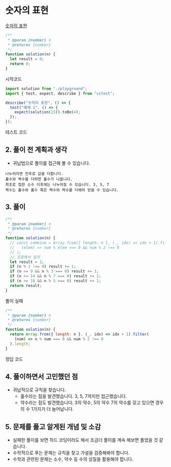 # 숫자의 표현

[숫자의 표현](https://school.programmers.co.kr/learn/courses/30/lessons/12924)

```js
/**
 * @param {number} n
 * @returns {number}
 */
function solution(n) {
  let result = 0;
  return 0;
}
```

시작코드

```js
import solution from "./playground";
import { test, expect, describe } from "vitest";

describe("숫자의 표현", () => {
  test("예제 1", () => {
    expect(solution(15)).toBe(4);
  });
});
```

테스트 코드

## 2. 풀이 전 계획과 생각

- 귀납법으로 풀이를 접근해 볼 수 있습니다.

```
나누어지면 전후로 값을 더합니다.
홀수와 짝수를 더하면 홀수가 나옵니다.
최초로 접한 소수 이후에는 나누어질 수 있습니다. 3, 5, 7
짝수는 홀수와 홀수 혹은 짝수와 짝수를 더해야 얻을 수 있습니다.
```

## 3. 풀이

```js
/**
 * @param {number} n
 * @returns {number}
 */
function solution(n) {
  // const combine = Array.from({ length: n }, (_, idx) => idx + 1).filter(
  //   (elem) => num % elem === 0 && num % 2 !== 0
  // );
  // 조합해서 일치
  let result = 1;
  if (n % 2 !== 0) result += 1;
  if (n >= 9 && n % 3 === 0) result += 1;
  if (n >= 14 && n % 7 === 0) result += 1;
  if (n >= 10 && n % 5 === 0) result += 1;
  return result;
}
```

풀이 실패

```js
/**
 * @param {number} n
 * @returns {number}
 */
function solution(n) {
  return Array.from({ length: n }, (_, idx) => idx + 1).filter(
    (num) => n % num === 0 && num % 2 !== 0
  ).length;
}
```

정답 코드

## 4. 풀이하면서 고민했던 점

- 귀납적으로 규칙을 찾습니다.
  - 홀수라는 점을 발견했습니다. 3, 5, 7까지만 접근했습니다.
  - 약수라는 점도 발견했습니다. 3의 약수, 5의 약수 7의 약수를 갖고 있으면 경우의 수 1가지가 더 늘어납니다.

## 5. 문제를 풀고 알게된 개념 및 소감

- 실패한 풀이를 보면 하드 코딩이라도 해서 조금더 풀이를 계속 해보면 풀었을 것 같습니다.
- 수학적으로 푸는 문제는 규칙을 찾고 가설을 검증해봐야 합니다.
- 수학과 관련된 문제는 소수, 약수 등 수의 성질을 활용해야 합니다.
